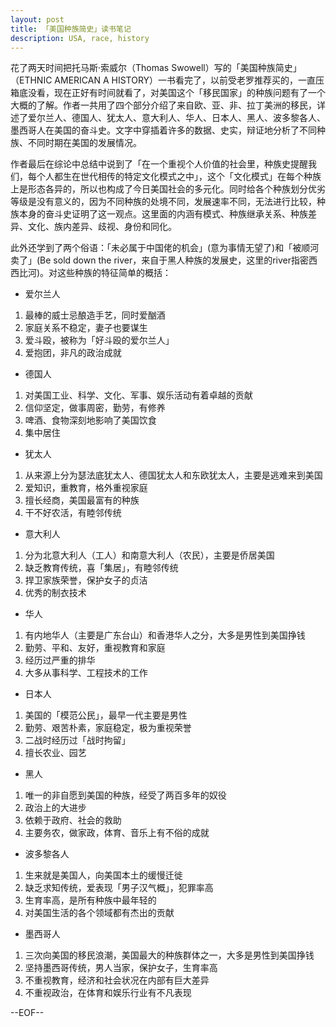 ```yaml
---
layout: post
title: 「美国种族简史」读书笔记
description: USA, race, history
---
```

花了两天时间把托马斯·索威尔（Thomas Swowell）写的「美国种族简史」（ETHNIC AMERICAN A HISTORY）一书看完了，以前受老罗推荐买的，一直压箱底没看，现在正好有时间就看了，对美国这个「移民国家」的种族问题有了一个大概的了解。作者一共用了四个部分介绍了来自欧、亚、非、拉丁美洲的移民，详述了爱尔兰人、德国人、犹太人、意大利人、华人、日本人、黑人、波多黎各人、墨西哥人在美国的奋斗史。文字中穿插着许多的数据、史实，辩证地分析了不同种族、不同时期在美国的发展情况。

作者最后在综论中总结中说到了「在一个重视个人价值的社会里，种族史提醒我们，每个人都生在世代相传的特定文化模式之中」，这个「文化模式」在每个种族上是形态各异的，所以也构成了今日美国社会的多元化。同时给各个种族划分优劣等级是没有意义的，因为不同种族的处境不同，发展速率不同，无法进行比较，种族本身的奋斗史证明了这一观点。这里面的内涵有模式、种族继承关系、种族差异、文化、族内差异、歧视、身份和同化。

此外还学到了两个俗语：「未必属于中国佬的机会」(意为事情无望了)和「被顺河卖了」(Be sold down the river，来自于黑人种族的发展史，这里的river指密西西比河)。对这些种族的特征简单的概括：

-  爱尔兰人
1.  最棒的威士忌酿造手艺，同时爱酗酒
2.  家庭关系不稳定，妻子也要谋生
3.  爱斗殴，被称为「好斗殴的爱尔兰人」
4.  爱抱团，非凡的政治成就


-  德国人
1.  对美国工业、科学、文化、军事、娱乐活动有着卓越的贡献 
2.  信仰坚定，做事周密，勤劳，有修养
3.  啤酒、食物深刻地影响了美国饮食
4.  集中居住


-  犹太人

1.  从来源上分为瑟法底犹太人、德国犹太人和东欧犹太人，主要是逃难来到美国
2.  爱知识，重教育，格外重视家庭
3.  擅长经商，美国最富有的种族
4.  干不好农活，有睦邻传统


-  意大利人

1.  分为北意大利人（工人）和南意大利人（农民），主要是侨居美国
2.  缺乏教育传统，喜「集居」，有睦邻传统
3.  捍卫家族荣誉，保护女子的贞洁
4.  优秀的制衣技术


-  华人

1.  有内地华人（主要是广东台山）和香港华人之分，大多是男性到美国挣钱
2.  勤劳、平和、友好，重视教育和家庭
3.  经历过严重的排华
4.  大多从事科学、工程技术的工作


-  日本人

1.  美国的「模范公民」，最早一代主要是男性
2.  勤劳、艰苦朴素，家庭稳定，极为重视荣誉
3.  二战时经历过「战时拘留」
4.  擅长农业、园艺


-  黑人

1.  唯一的非自愿到美国的种族，经受了两百多年的奴役
2.  政治上的大进步
3.  依赖于政府、社会的救助
4.  主要务农，做家政，体育、音乐上有不俗的成就


-  波多黎各人

1.  生来就是美国人，向美国本土的缓慢迁徙
2.  缺乏求知传统，爱表现「男子汉气概」，犯罪率高
3.  生育率高，是所有种族中最年轻的
4.  对美国生活的各个领域都有杰出的贡献


-  墨西哥人

1.  三次向美国的移民浪潮，美国最大的种族群体之一，大多是男性到美国挣钱
2.  坚持墨西哥传统，男人当家，保护女子，生育率高
3.  不重视教育，经济和社会状况在内部有巨大差异
4.  不重视政治，在体育和娱乐行业有不凡表现


--EOF--
